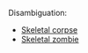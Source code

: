 Disambiguation:

  * [Skeletal corpse](SkeletalCorpse.md)
  * [Skeletal zombie](SkeletalZombie.md)


